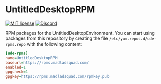 # UntitledDesktopRPM

[![MIT license](https://img.shields.io/badge/License-MIT-blue.svg)](https://lbesson.mit-license.org/)
[![Discord](https://img.shields.io/discord/717037253292982315.svg?label=&logo=discord&logoColor=ffffff&color=7389D8&labelColor=6A7EC2)](https://discord.gg/4wgH8ZE)

RPM packages for the UntitledDesktopEnvironment. You can start using packages from this repository by creating the file `/etc/yum.repos.d/ude-rpms.repo` with the following content:
```ini
[ude-rpms]
name=UntitledDesktopRPM
baseurl=https://rpms.madladsquad.com/
enabled=1
gpgcheck=1
gpgkey=https://rpms.madladsquad.com/rpmkey.pub
```
